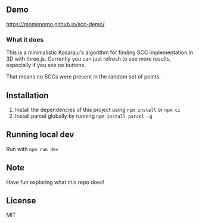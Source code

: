 
## Demo
https://momimomo.github.io/scc-demo/

### What it does
This is a minimalistic Kosaraju's algorithm for finding SCC implementation in 3D with three.js. Currently you can just refresh to see more results, especially if you see no buttons.

That means no SCCs were present in the random set of points.


## Installation
1. Install the dependencies of this project using `npm install` or `npm ci`
2. Install parcel globally by running `npm install parcel -g`

## Running local dev
Run with `npm run dev`

## Note
Have fun exploring what this repo does!

## License
MIT
